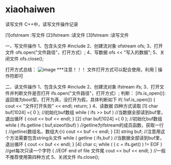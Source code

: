 # xiaohaiwen
读写文件
C++中，读写文件操作记录

[1]ofstream :写文件
[2]ifstream :读文件
[3]fstream :读写文件

一、写文件操作
1、包含头文件
  #include<fstream>
2、创建流对象
  ofstream ofs;
3、打开文件
  ofs.open("文件路径"，打开方式）;
4、写数据
  ofs << "写入的数据";
5、关闭文件
  ofs.close();

打开方式总结：
![image](https://github.com/user-attachments/assets/00a48b54-670b-4db4-8049-814878b9439a)
***注意！！！ 文件打开方式可以配合使用，利用 | 操作符即可

二、读文件操作
1、包含头文件
  #include<fstream>
2、创建流对象
  ifstream ifs;
3、打开文件并判断文件是否打开
  ifs.open("文件路径"，打开方式）;
  判断：
  [ifs.is_open()]:返回值为bool型，打开为真，没打开为假，具体判断如下
  if( !isf.is_open())
  {
    cout << "文件打开失败" << endl;
    return;
  }
4、读数据
  四种方式读取
  [1]  char buf[1024] ={ 0 };  //初始化buf数组
        while ( ifs >> buf )   //当数据全部读到buf里，退出循环
        {
          cout << buf << endl;
        }
  [2]  char buf[1024] ={ 0 };  //初始化buf数组
        while ( ifs.getline ( buf,sizeof(buf) )   //getline为ifstream的成员函数，获取一行
        {                                       //getline(数组名，数组大小)
          cout << buf << endl;
        }
  [3]  string buf;  //注意用这个方法需要包含string头文件
        while ( getline ( ifs,buf )   //当数据全部读到buf里，退出循环
        {
          cout << buf << endl;
        }
  [4]  char c;
        while ( ( c = ifs.get() ) != EOF )   //get每次只读一个字符
        {                                     //EOF end of file 文件尾
          cout << buf << endl;
        }  //一般不推荐使用第四种方式
5、关闭文件
  ifs.close();



